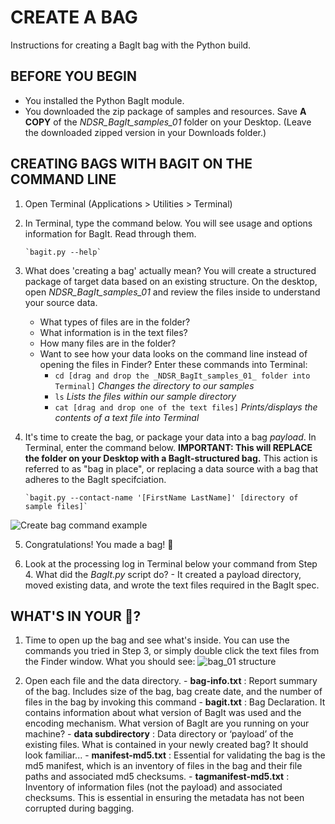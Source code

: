# CREATE A BAG

Instructions for creating a BagIt bag with the Python build.

## BEFORE YOU BEGIN

- You installed the Python BagIt module.
- You downloaded the zip package of samples and resources. Save **A COPY** of the _NDSR_BagIt_samples_01_ folder on your Desktop. (Leave the downloaded zipped version in your Downloads folder.)

## CREATING BAGS WITH BAGIT ON THE COMMAND LINE

1. Open Terminal (Applications > Utilities > Terminal)
2. In Terminal, type the command below. You will see usage and options information for BagIt. Read through them.

       `bagit.py --help`


3. What does 'creating a bag' actually mean? You will create a structured package of target data based on an existing structure. On the desktop, open _NDSR_BagIt_samples_01_ and review the files inside to understand your source data.
    - What types of files are in the folder?
    - What information is in the text files?
    - How many files are in the folder?
    - Want to see how your data looks on the command line instead of opening the files in Finder? Enter these commands into Terminal:
        - `cd [drag and drop the _NDSR_BagIt_samples_01_ folder into Terminal]` _Changes the directory to our samples_
        - `ls` _Lists the files within our sample directory_
        - `cat [drag and drop one of the text files]` _Prints/displays the contents of a text file into Terminal_

4. It's time to create the bag, or package your data into a bag _payload_. In Terminal, enter the command below. **IMPORTANT: This will REPLACE the folder on your Desktop with a BagIt-structured bag.** This action is referred to as "bag in place", or replacing a data source with a bag that adheres to the BagIt specifciation.  

       `bagit.py --contact-name '[FirstName LastName]' [directory of sample files]`

![Create bag command example](https://github.com/kgrons/ndsr-2016-bagit/blob/master/createbag_example.png "Create bag command example")

5. Congratulations! You made a bag! :tada:

6. Look at the processing log in Terminal below your command from Step 4. What did the _BagIt.py_ script do? 
       - It created a payload directory, moved existing data, and wrote the text files required in the BagIt spec.

## WHAT'S IN YOUR :pouch:?

1. Time to open up the bag and see what's inside. You can use the commands you tried in Step 3, or simply double click the text files from the Finder window. What you should see:
![bag_01 structure](https://github.com/kgrons/ndsr-2016-bagit/blob/master/bag_01_structure.png "Bag_01 Structure")

2. Open each file and the data directory. 
       - **bag-info.txt** : Report summary of the bag. Includes size of the bag,  bag create date, and the number of files in the bag by invoking this command
       - **bagit.txt** : Bag Declaration. It contains information about what version of BagIt was used and the encoding mechanism. What version of BagIt are you running on your machine?
       - **data subdirectory** : Data directory or ‘payload’ of the existing files. What is contained in your newly created bag? It should look familiar... 
       - **manifest-md5.txt** : Essential for validating the bag is the md5 manifest, which is an inventory of files in the bag and their file paths and associated md5 checksums.
       - **tagmanifest-md5.txt** : Inventory of information files (not the payload) and associated checksums. This is essential in ensuring the metadata has not been corrupted during bagging. 


